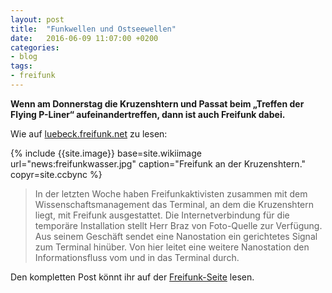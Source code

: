 ```yaml
---
layout: post
title:  "Funkwellen und Ostseewellen"
date:   2016-06-09 11:07:00 +0200
categories:
- blog
tags:
- freifunk
---
```


**Wenn am Donnerstag die Kruzenshtern und Passat beim „Treffen der Flying P-Liner“ aufeinandertreffen, dann ist auch Freifunk dabei.**

Wie auf [luebeck.freifunk.net](http://luebeck.freifunk.net/2016/06/09/funkwellen-und-ostseewellen.html) zu lesen:

{% include {{site.image}} base=site.wikiimage url="news:freifunkwasser.jpg" caption="Freifunk an der Kruzenshtern." copyr=site.ccbync %}

>In der letzten Woche haben Freifunkaktivisten zusammen mit dem Wissenschaftsmanagement das Terminal, an dem die Kruzenshtern liegt, mit Freifunk ausgestattet. Die Internetverbindung für die temporäre Installation stellt Herr Braz von Foto-Quelle zur Verfügung. Aus seinem Geschäft sendet eine Nanostation ein gerichtetes Signal zum Terminal hinüber. Von hier leitet eine weitere Nanostation den Informationsfluss vom und in das Terminal durch.

Den kompletten Post könnt ihr auf der [Freifunk-Seite](http://luebeck.freifunk.net/2016/06/09/funkwellen-und-ostseewellen.html) lesen.

